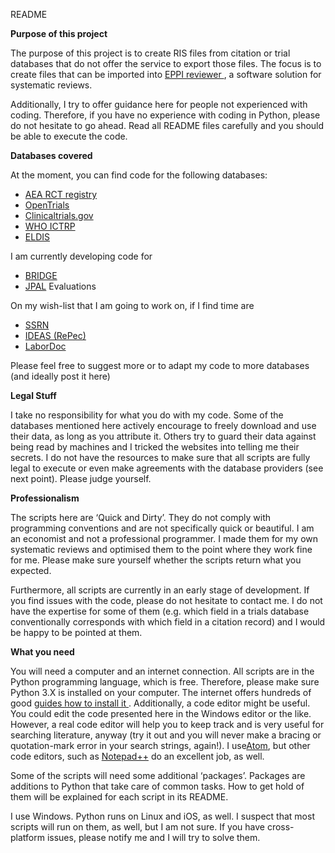 <p>
    README
</p>
<p>
    <strong>Purpose of this project </strong>
</p>
<p>
    The purpose of this project is to create RIS files from citation or trial
    databases that do not offer the service to export those files. The focus is
    to create files that can be imported into
    <a
        href="https://eppi.ioe.ac.uk/CMS/Default.aspx?alias=eppi.ioe.ac.uk/cms/er4&amp;"
    >
        EPPI reviewer
    </a>
    , a software solution for systematic reviews.
</p>
<p>
    Additionally, I try to offer guidance here for people not experienced with
    coding. Therefore, if you have no experience with coding in Python, please
    do not hesitate to go ahead. Read all README files carefully and you should
    be able to execute the code.
</p>
<p>
    <strong>Databases covered </strong>
</p>
<p>
    At the moment, you can find code for the following databases:
</p>
<ul>
    <li>
        <a href="https://www.socialscienceregistry.org/">AEA RCT registry</a>
    </li>
    <li>
        <a href="https://opentrials.net/">OpenTrials </a>
    </li>
    <li>
        <a href="https://clinicaltrials.gov/">Clinicaltrials.gov</a>
    </li>
    <li>
        <a href="http://www.who.int/ictrp/en/">WHO ICTRP</a>
    </li>
    <li> 
        <a href="http://www.eldis.org/">ELDIS</a>
    </li>
</ul>
<p>
    I am currently developing code for
</p>
<ul>
    <li>
        <a href="http://www.bridge.ids.ac.uk/">BRIDGE </a>
    </li>
    <li>
        <a href="https://www.povertyactionlab.org/evaluations">JPAL</a>
        Evaluations
    </li>
</ul>
<p>
    On my wish-list that I am going to work on, if I find time are
</p>
<ul>
    <li>
        <a href="https://www.ssrn.com/en/">SSRN</a>
    </li>
    <li>
        <a href="https://ideas.repec.org/">IDEAS (RePec)</a>
    </li>
    <li>
        <a href="https://labordoc.ilo.org/">LaborDoc</a>
    </li>
</ul>
<p>
    Please feel free to suggest more or to adapt my code to more databases (and
    ideally post it here)
</p>
<p>
    <strong>Legal Stuff </strong>
</p>
<p>
    I take no responsibility for what you do with my code. Some of the
    databases mentioned here actively encourage to freely download and use
    their data, as long as you attribute it. Others try to guard their data
    against being read by machines and I tricked the websites into telling me
    their secrets. I do not have the resources to make sure that all scripts
    are fully legal to execute or even make agreements with the database
    providers (see next point). Please judge yourself.
</p>
<p>
    <strong>Professionalism </strong>
</p>
<p>
    The scripts here are &#8216;Quick and Dirty&#8217;. They do not comply with
    programming conventions and are not specifically quick or beautiful. I am
    an economist and not a professional programmer. I made them for my own
    systematic reviews and optimised them to the point where they work fine for
    me. Please make sure yourself whether the scripts return what you expected.
</p>
<p>
    Furthermore, all scripts are currently in an early stage of development. If
    you find issues with the code, please do not hesitate to contact me. I do
    not have the expertise for some of them (e.g. which field in a trials
    database conventionally corresponds with which field in a citation record)
    and I would be happy to be pointed at them.
</p>
<p>
    <strong>What you need </strong>
</p>
<p>
    You will need a computer and an internet connection. All scripts are in the
    Python programming language, which is free. Therefore, please make sure
    Python 3.X is installed on your computer. The internet offers hundreds of
    good
    <a href="http://lmgtfy.com/?q=Installing+Python">
        guides how to install it
    </a>
    . Additionally, a code editor might be useful. You could edit the code
    presented here in the Windows editor or the like. However, a real code
    editor will help you to keep track and is very useful for searching
    literature, anyway (try it out and you will never make a bracing or
quotation-mark error in your search strings, again!). I use<a href="https://atom.io/">Atom</a>, but other code editors, such as    <a href="https://notepad-plus-plus.org/">Notepad++</a> do an excellent job,
    as well.
</p>
<p>
    Some of the scripts will need some additional &#8216;packages&#8217;.
    Packages are additions to Python that take care of common tasks. How to get
    hold of them will be explained for each script in its README.
</p>
<p>
    I use Windows. Python runs on Linux and iOS, as well. I suspect that most
    scripts will run on them, as well, but I am not sure. If you have
    cross-platform issues, please notify me and I will try to solve them.
</p>
